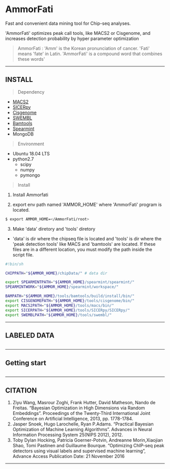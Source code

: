 # AmmorFati

Fast and convenient data mining tool for Chip-seq analyses.

'AmmorFati' optimizes peak call tools, like MACS2 or Cisgenome, and increases detection probability by hyper parameter optimization

>AmmorFati : 'Amm' is the Korean pronunciation of cancer. 'Fati' means 'fate' in Latin. 'AmmorFati' is a compound word that combines these words'


* * *

## INSTALL
> Dependency
- [MACS2](https://github.com/taoliu/MACS)
- [SICERpy](https://github.com/dariober/SICERpy)
- [Cisgenome](www.biostat.jhsph.edu/~hji/cisgenome/)
- [SWEMBL](https://github.com/stevenwilder/SWEMBL)
- [Bamtools](https://github.com/pezmaster31/bamtools)
- [Spearmint](https://github.com/HIPS/Spearmint)
- MongoDB

> Environment
- Ubuntu 18.04 LTS
- python2.7
  - scipy
  - numpy
  - pymongo

> Install
1. Install Ammorfati

2. export env path named 'AMMOR_HOME' where 'AmmorFati' program is located.
```sh
$ export AMMOR_HOME=</AmmorFati/root>
```

3. Make 'data' diretory and 'tools' diretory
- 'data' is dir where the chipseq file is located and 'tools' is dir where the 'peak detection tools' like MACS and 'bamtools' are located. If these files are in a different location, you must modify the path inside the script file.
```sh
#!bin/sh

CHIPPATH="${AMMOR_HOME}/chipData/" # data dir

export SPEARMINTPATH="${AMMOR_HOME}/spearmint/spearmint/"
SPEARMINTWORK="${AMMOR_HOME}/spearmint/workspace/"

BAMPATH="${AMMOR_HOME}/tools/bamtools/build/install/bin/"
export CISGENOMEPATH="${AMMOR_HOME}/tools/cisgenome/bin/"
export MACS2PATH="${AMMOR_HOME}/tools/macs/bin/"
export SICERPATH="${AMMOR_HOME}/tools/SICERpy/SICERpy/"
export SWEMBLPATH="${AMMOR_HOME}/tools/swembl/"
```
* * *

## LABELED DATA
```
```
* * *

## Getting start
```
```
* * *

## CITATION
1. Ziyu Wang, Masrour Zoghi, Frank Hutter, David Matheson, Nando de Freitas. “Bayesian Optimization in High Dimensions via Random Embeddings”. Proceedings of the Twenty-Third International Joint Conference on Artificial Intelligence, 2013, pp. 1778-1784.
2. Jasper Snoek, Hugo Larochelle, Ryan P.Adams. “Practical Bayesian Optimization of Machine Learning Algorithms”. Advances in Neural Information Processing System 25(NIPS 2012), 2012.
3. Toby Dylan Hocking, Patricia Goerner-Potvin, Andreanne Morin,Xiaojian Shao, Tomi Pastinen and Guillaume Bourque. “Optimizing ChIP-seq peak detectors using visual labels and supervised machine learning”, Advance Access Publication Date: 21 November 2016

* * *

